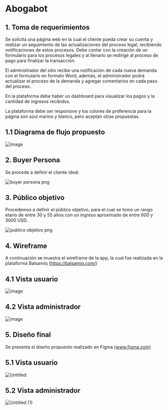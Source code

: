 # Abogabot

## **1. Toma de requerimientos**

Se solicita una página web en la cual el cliente pueda crear su cuenta y realizar un seguimiento de las actualizaciones del proceso legal, recibiendo notificaciones de estos procesos. Debe contar con la creación de un formulario para los procesos legales y al llenarlo se redirige al proceso de pago para finalizar la transacción.

El administrador del sitio recibe una notificación de cada nueva demanda con el formulario en formato Word, además, el administrador podrá actualizar el proceso de la demanda y agregar comentarios en cada paso del proceso.

En la plataforma debe haber un dashboard para visualizar los pagos y la cantidad de ingresos recibidos.

La plataforma debe ser responsive y los colores de preferencia para la página son azul marino y blanco, pero aceptan otras propuestas.

## **1.1 Diagrama de flujo propuesto**

![image](https://user-images.githubusercontent.com/114372132/195163015-b69d15bd-7a58-4d73-a18d-c5f3b08face6.png)

## **2. Buyer Persona**

Se procede a definir el cliente ideal.

![buyer persona png](https://user-images.githubusercontent.com/114372132/195163646-12886fda-f66b-4ae9-b403-32a91a604809.png)

## **3. Público objetivo**

Procedemos a definir el público objetivo, para el cual se tomó un rango etario de entre 30 y 55 años con un ingreso aproximado de entre 600 y 3000 USD.

![publico objetivo png](https://user-images.githubusercontent.com/114372132/195165039-d4f05dbe-2e0a-4266-8b4b-d13b9b37fc3f.png)

## **4. Wireframe**
A continuación se muestra el wireframe de la app, la cual fue realizada en la plataforma Balsamiq (https://balsamiq.com/)

## **4.1 Vista usuario**
![image](https://user-images.githubusercontent.com/114372132/195165917-f742f493-e41a-4143-ba36-0b875584570c.png)

## **4.2 Vista administrador**
![image](https://user-images.githubusercontent.com/114372132/195166012-bcd073c9-64ab-4349-b9bc-a22ddc1d8c91.png)


## **5. Diseño final**
Se presenta el diseño propuesto realizado en Figma (www.figma.com)

## **5.1 Vista usuario**
![Untitled](https://user-images.githubusercontent.com/114372132/195459470-0231b3e3-1e55-4dbc-87f6-1a801c4fffd2.png)

## **5.2 Vista administrador**
![Untitled (1)](https://user-images.githubusercontent.com/114372132/195459528-6a8b004d-81dd-48a0-83c1-dab140413935.png)
